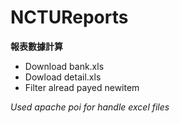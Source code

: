 NCTUReports
===========
**報表數據計算**

* Download bank.xls
* Dowload detail.xls
* Filter alread payed newitem

_Used apache poi for handle excel files_



